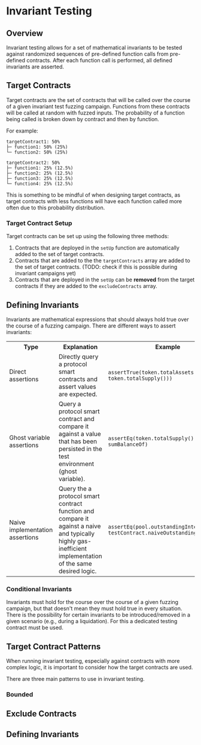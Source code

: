 # Invariant Testing
## Overview

Invariant testing allows for a set of mathematical invariants to be tested against randomized sequences of pre-defined function calls from pre-defined contracts. After each function call is performed, all defined invariants are asserted.

## Target Contracts

Target contracts are the set of contracts that will be called over the course of a given invariant test fuzzing campaign. Functions from these contracts will be called at random with fuzzed inputs. The probability of a function being called is broken down by contract and then by function.

For example:

```
targetContract1: 50%
├─ function1: 50% (25%)
└─ function2: 50% (25%)

targetContract2: 50%
├─ function1: 25% (12.5%)
├─ function2: 25% (12.5%)
├─ function3: 25% (12.5%)
└─ function4: 25% (12.5%)
```

This is something to be mindful of when designing target contracts, as target contracts with less functions will have each function called more often due to this probability distribution.

### Target Contract Setup

Target contracts can be set up using the following three methods:
1. Contracts that are deployed in the `setUp` function are automatically added to the set of target contracts.
2. Contracts that are added to the the `targetContracts` array are added to the set of target contracts. (TODO: check if this is possible during invariant campaigns yet)
3. Contracts that are deployed in the `setUp` can be **removed** from the target contracts if they are added to the `excludeContracts` array.

## Defining Invariants

Invariants are mathematical expressions that should always hold true over the course of a fuzzing campaign. There are different ways to assert invariants:

<table>
<tr><th>Type</th><th>Explanation</th><th>Example</th></tr>

<tr>

<td>Direct assertions</td>
<td>Directly query a protocol smart contracts and assert values are expected.</td>
<td>

```solidity
assertTrue(token.totalAssets() >= token.totalSupply()))
```
</td>

</tr>

<tr>

<td>Ghost variable assertions</td>
<td>Query a protocol smart contract and compare it against a value that has been persisted in the test environment (ghost variable).</td>
<td>

```solidity
assertEq(token.totalSupply(), sumBalanceOf)
```
</td>

</tr>

<tr>

<td>Naive implementation assertions</td>
<td>Query the a protocol smart contract function and compare it against a naive and typically highly gas-inefficient implementation of the same desired logic.</td>
<td>

```solidity
assertEq(pool.outstandingInterest(), testContract.naiveOutstandingInterest()
```
</td>

</tr>
</table>

### Conditional Invariants

Invariants must hold for the course over the course of a given fuzzing campaign, but that doesn't mean they must hold true in every situation. There is the possibility for certain invariants to be introduced/removed in a given scenario (e.g., during a liquidation). For this a dedicated testing contract must be used.

## Target Contract Patterns

When running invariant testing, especially against contracts with more complex logic, it is important to consider how the target contracts are used.

There are three main patterns to use in invariant testing.


### Bounded
## Exclude Contracts
## Defining Invariants
